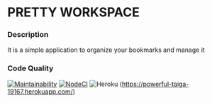 # PRETTY WORKSPACE
### Description
It is a simple application to organize your bookmarks and manage it
### Code Quality
[![Maintainability](https://api.codeclimate.com/v1/badges/67d5d871ac80896dc124/maintainability)](https://codeclimate.com/github/Ziprion/pretty-workplace/maintainability)
[![NodeCI](https://github.com/Ziprion/pretty-workplace/actions/workflows/node-ci.yml/badge.svg)](https://github.com/Ziprion/pretty-workplace/actions/workflows/node-ci.yml)
![Heroku](https://pyheroku-badge.herokuapp.com/?app=powerful-taiga-19167)
(https://powerful-taiga-19167.herokuapp.com/)